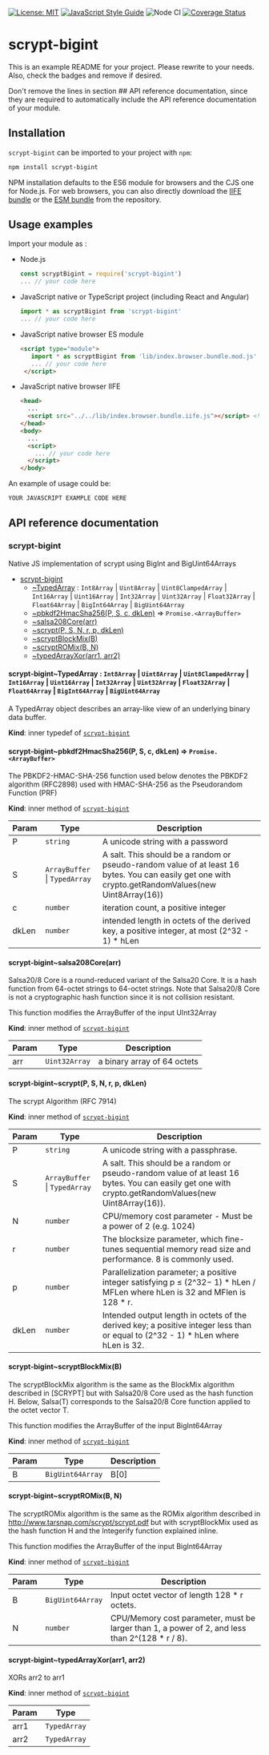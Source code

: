 [![License: MIT](https://img.shields.io/badge/License-MIT-yellow.svg)](https://opensource.org/licenses/MIT)
[![JavaScript Style Guide](https://img.shields.io/badge/code_style-standard-brightgreen.svg)](https://standardjs.com)
![Node CI](https://github.com/juanelas/scrypt-bigint/workflows/Node%20CI/badge.svg)
[![Coverage Status](https://coveralls.io/repos/github/juanelas/scrypt-bigint/badge.svg?branch=master)](https://coveralls.io/github/juanelas/scrypt-bigint?branch=master)

# scrypt-bigint

This is an example README for your project. Please rewrite to your needs. Also, check the badges and remove if desired.

Don't remove the lines in section ## API reference documentation, since they are required to automatically include the API reference documentation of your module.

## Installation

`scrypt-bigint` can be imported to your project with `npm`:

```bash
npm install scrypt-bigint
```

NPM installation defaults to the ES6 module for browsers and the CJS one for Node.js. For web browsers, you can also directly download the [IIFE bundle](https://raw.githubusercontent.com/juanelas/scrypt-bigint/master/lib/index.browser.bundle.iife.js) or the [ESM bundle](https://raw.githubusercontent.com/juanelas/scrypt-bigint/master/lib/index.browser.bundle.mod.js) from the repository.

## Usage examples

Import your module as :

 - Node.js
   ```javascript
   const scryptBigint = require('scrypt-bigint')
   ... // your code here
   ```
 - JavaScript native or TypeScript project (including React and Angular)
   ```javascript
   import * as scryptBigint from 'scrypt-bigint'
   ... // your code here
   ```
 - JavaScript native browser ES module
   ```html
   <script type="module">
      import * as scryptBigint from 'lib/index.browser.bundle.mod.js'  // Use you actual path to the broser mod bundle
      ... // your code here
    </script>
   ```
 - JavaScript native browser IIFE
   ```html
   <head>
     ...
     <script src="../../lib/index.browser.bundle.iife.js"></script> <!-- Use you actual path to the browser bundle -->
   </head>
   <body>
     ...
     <script>
       ... // your code here
     </script>
   </body>
   ```

An example of usage could be:

```javascript
YOUR JAVASCRIPT EXAMPLE CODE HERE
```

## API reference documentation

<a name="module_scrypt-bigint"></a>

### scrypt-bigint
Native JS implementation of scrypt using BigInt and BigUint64Arrays


* [scrypt-bigint](#module_scrypt-bigint)
    * [~TypedArray](#module_scrypt-bigint..TypedArray) : <code>Int8Array</code> \| <code>Uint8Array</code> \| <code>Uint8ClampedArray</code> \| <code>Int16Array</code> \| <code>Uint16Array</code> \| <code>Int32Array</code> \| <code>Uint32Array</code> \| <code>Float32Array</code> \| <code>Float64Array</code> \| <code>BigInt64Array</code> \| <code>BigUint64Array</code>
    * [~pbkdf2HmacSha256(P, S, c, dkLen)](#module_scrypt-bigint..pbkdf2HmacSha256) ⇒ <code>Promise.&lt;ArrayBuffer&gt;</code>
    * [~salsa208Core(arr)](#module_scrypt-bigint..salsa208Core)
    * [~scrypt(P, S, N, r, p, dkLen)](#module_scrypt-bigint..scrypt)
    * [~scryptBlockMix(B)](#module_scrypt-bigint..scryptBlockMix)
    * [~scryptROMix(B, N)](#module_scrypt-bigint..scryptROMix)
    * [~typedArrayXor(arr1, arr2)](#module_scrypt-bigint..typedArrayXor)

<a name="module_scrypt-bigint..TypedArray"></a>

#### scrypt-bigint~TypedArray : <code>Int8Array</code> \| <code>Uint8Array</code> \| <code>Uint8ClampedArray</code> \| <code>Int16Array</code> \| <code>Uint16Array</code> \| <code>Int32Array</code> \| <code>Uint32Array</code> \| <code>Float32Array</code> \| <code>Float64Array</code> \| <code>BigInt64Array</code> \| <code>BigUint64Array</code>
A TypedArray object describes an array-like view of an underlying binary data buffer.

**Kind**: inner typedef of [<code>scrypt-bigint</code>](#module_scrypt-bigint)  
<a name="module_scrypt-bigint..pbkdf2HmacSha256"></a>

#### scrypt-bigint~pbkdf2HmacSha256(P, S, c, dkLen) ⇒ <code>Promise.&lt;ArrayBuffer&gt;</code>
The PBKDF2-HMAC-SHA-256 function used below denotes the PBKDF2 algorithm
(RFC2898) used with HMAC-SHA-256 as the Pseudorandom Function (PRF)

**Kind**: inner method of [<code>scrypt-bigint</code>](#module_scrypt-bigint)  

| Param | Type | Description |
| --- | --- | --- |
| P | <code>string</code> | A unicode string with a password |
| S | <code>ArrayBuffer</code> \| <code>TypedArray</code> | A salt. This should be a random or pseudo-random value of at least 16 bytes. You can easily get one with crypto.getRandomValues(new Uint8Array(16)) |
| c | <code>number</code> | iteration count, a positive integer |
| dkLen | <code>number</code> | intended length in octets of the derived key, a positive integer, at most (2^32 - 1) * hLen |

<a name="module_scrypt-bigint..salsa208Core"></a>

#### scrypt-bigint~salsa208Core(arr)
Salsa20/8 Core is a round-reduced variant of the Salsa20 Core.  It is a
hash function from 64-octet strings to 64-octet strings.  Note that
Salsa20/8 Core is not a cryptographic hash function since it is not
collision resistant.

This function modifies the ArrayBuffer of the input UInt32Array

**Kind**: inner method of [<code>scrypt-bigint</code>](#module_scrypt-bigint)  

| Param | Type | Description |
| --- | --- | --- |
| arr | <code>Uint32Array</code> | a binary array of 64 octets |

<a name="module_scrypt-bigint..scrypt"></a>

#### scrypt-bigint~scrypt(P, S, N, r, p, dkLen)
The scrypt Algorithm (RFC 7914)

**Kind**: inner method of [<code>scrypt-bigint</code>](#module_scrypt-bigint)  

| Param | Type | Description |
| --- | --- | --- |
| P | <code>string</code> | A unicode string with a passphrase. |
| S | <code>ArrayBuffer</code> \| <code>TypedArray</code> | A salt. This should be a random or pseudo-random value of at least 16 bytes. You can easily get one with crypto.getRandomValues(new Uint8Array(16)). |
| N | <code>number</code> | CPU/memory cost parameter - Must be a power of 2 (e.g. 1024) |
| r | <code>number</code> | The blocksize parameter, which fine-tunes sequential memory read size and performance. 8 is commonly used. |
| p | <code>number</code> | Parallelization parameter; a positive integer satisfying p ≤ (2^32− 1) * hLen / MFLen where hLen is 32 and MFlen is 128 * r. |
| dkLen | <code>number</code> | Intended output length in octets of the derived key; a positive integer less than or equal to (2^32 - 1) * hLen where hLen is 32. |

<a name="module_scrypt-bigint..scryptBlockMix"></a>

#### scrypt-bigint~scryptBlockMix(B)
The scryptBlockMix algorithm is the same as the BlockMix algorithm
described in [SCRYPT] but with Salsa20/8 Core used as the hash function H.
Below, Salsa(T) corresponds to the Salsa20/8 Core function applied to the
octet vector T.

This function modifies the ArrayBuffer of the input BigInt64Array

**Kind**: inner method of [<code>scrypt-bigint</code>](#module_scrypt-bigint)  

| Param | Type | Description |
| --- | --- | --- |
| B | <code>BigUint64Array</code> | B[0] || B[1] || ... || B[2 * r - 1]                          Input octet string (of size 128 * r octets),                          treated as 2 * r 64-octet blocks,                          where each element in B is a 64-octet block. |

<a name="module_scrypt-bigint..scryptROMix"></a>

#### scrypt-bigint~scryptROMix(B, N)
The scryptROMix algorithm is the same as the ROMix algorithm described in
http://www.tarsnap.com/scrypt/scrypt.pdf but with scryptBlockMix used as
the hash function H and the Integerify function explained inline.

This function modifies the ArrayBuffer of the input BigInt64Array

**Kind**: inner method of [<code>scrypt-bigint</code>](#module_scrypt-bigint)  

| Param | Type | Description |
| --- | --- | --- |
| B | <code>BigUint64Array</code> | Input octet vector of length 128 * r octets. |
| N | <code>number</code> | CPU/Memory cost parameter, must be larger than 1,                             a power of 2, and less than 2^(128 * r / 8). |

<a name="module_scrypt-bigint..typedArrayXor"></a>

#### scrypt-bigint~typedArrayXor(arr1, arr2)
XORs arr2 to arr1

**Kind**: inner method of [<code>scrypt-bigint</code>](#module_scrypt-bigint)  

| Param | Type |
| --- | --- |
| arr1 | <code>TypedArray</code> | 
| arr2 | <code>TypedArray</code> | 

